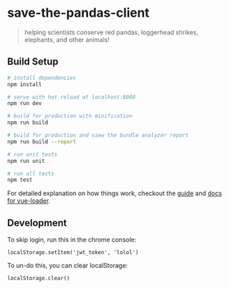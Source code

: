 # save-the-pandas-client

> helping scientists conserve red pandas, loggerhead shrikes, elephants, and other animals!

## Build Setup

``` bash
# install dependencies
npm install

# serve with hot reload at localhost:8080
npm run dev

# build for production with minification
npm run build

# build for production and view the bundle analyzer report
npm run build --report

# run unit tests
npm run unit

# run all tests
npm test
```

For detailed explanation on how things work, checkout the [guide](http://vuejs-templates.github.io/webpack/) and [docs for vue-loader](http://vuejs.github.io/vue-loader).

## Development

To skip login, run this in the chrome console:
```
localStorage.setItem('jwt_token', 'lolol')
```

To un-do this, you can clear localStorage:
```
localStorage.clear()
```
